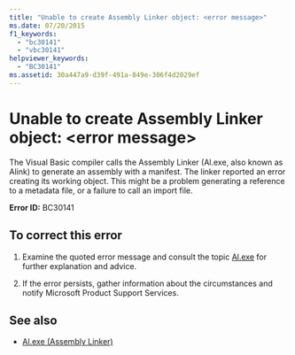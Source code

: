 ```yaml
---
title: "Unable to create Assembly Linker object: <error message>"
ms.date: 07/20/2015
f1_keywords: 
  - "bc30141"
  - "vbc30141"
helpviewer_keywords: 
  - "BC30141"
ms.assetid: 30a447a9-d39f-491a-849e-306f4d2029ef
---
```

# Unable to create Assembly Linker object: \<error message>
The Visual Basic compiler calls the Assembly Linker (Al.exe, also known as Alink) to generate an assembly with a manifest. The linker reported an error creating its working object. This might be a problem generating a reference to a metadata file, or a failure to call an import file.  
  
 **Error ID:** BC30141  
  
## To correct this error  
  
1.  Examine the quoted error message and consult the topic [Al.exe](../../framework/tools/al-exe-assembly-linker.md) for further explanation and advice.  
  
2.  If the error persists, gather information about the circumstances and notify Microsoft Product Support Services.  
  
## See also

- [Al.exe (Assembly Linker)](../../framework/tools/al-exe-assembly-linker.md)
